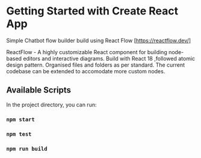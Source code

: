 # Getting Started with Create React App

Simple Chatbot flow builder build using React Flow [https://reactflow.dev/]

ReactFlow - A highly customizable React component for building node-based editors and interactive diagrams.
Build with React 18 ,followed atomic design pattern.
Organised files and folders as per standard.
The current codebase can be extended to accomodate more custom nodes.

## Available Scripts

In the project directory, you can run:

### `npm start`

### `npm test`

### `npm run build`
